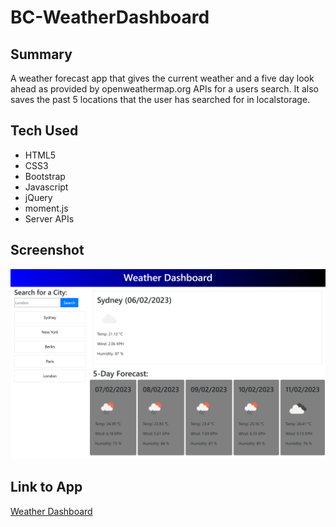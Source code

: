 # BC-WeatherDashboard

## Summary

A weather forecast app that gives the current weather and a five day look ahead as provided by openweathermap.org APIs for a users search. It also saves the past 5 locations that the user has searched for in localstorage.

## Tech Used

- HTML5
- CSS3
- Bootstrap
- Javascript
- jQuery
- moment.js
- Server APIs

## Screenshot
![Weather Dashboard Screenshot](./screenshot.png)
## Link to App
[Weather Dashboard](https://stevejr86.github.io/BC-Weather-Dashboard/)